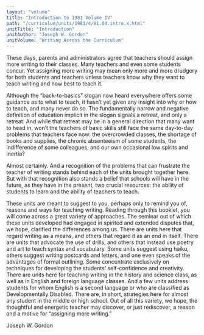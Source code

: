 ```yaml
---
layout: "volume"
title: "Introduction to 1981 Volume IV"
path: "/curriculum/units/1981/4/81.04.intro.x.html"
unitTitle: "Introduction"
unitAuthor: "Joseph W. Gordon"
unitVolume: "Writing Across the Curriculum"
---
```

<body>
 <p>
  These days, parents and administrators agree that teachers should assign more writing to their classes. Many teachers and even some students concur. Yet assigning more writing may mean only more and more drudgery for both students and teachers unless teachers know why they want to teach writing and how best to teach it.
 </p>
 <p>
  Although the “back-to-basics” slogan now heard everywhere offers some guidance as to what to teach, it hasn’t yet given any insight into why or how to teach, and many never do so. The fundamentally narrow and negative definition of education implicit in the slogan signals a retreat, and only a retreat. And while that retreat may be in a general direction that many want to head in, won’t the teachers of basic skills still face the same day-to-day problems that teachers face now: the overcrowded classes, the shortage of books and supplies, the chronic absenteeism of some students, the indifference of some colleagues, and our own occasional low spirits and inertia?
 </p>
 <p>
  Almost certainly. And a recognition of the problems that can frustrate the teacher of writing stands behind each of the units brought together here. But with that recognition also stands a belief that schools will have in the future, as they have in the present, two crucial resources: the ability of students to learn and the ability of teachers to teach.
 </p>
 <p>
  These units are meant to suggest to you, perhaps only to remind you of, reasons and ways for teaching writing. Reading through this booklet, you will come across a great variety of approaches. The seminar out of which these units developed had engaged in spirited and extended disputes that, we hope, clarified the differences among us. There are units here that regard writing as a means, and others that regard it as an end in itself. There are units that advocate the use of drills, and others that instead use poetry and art to teach syntax and vocabulary. Some units suggest using haiku, others suggest writing postcards and letters, and one even speaks of the advantages of formal outlining. Some concentrate exclusively on techniques for developing the students’ self-confidence and creativity. There are units here for teaching writing in the history and science class, as well as in English and foreign language classes. And a few units address students for whom English is a second language or who are classified as Developmentally Disabled. There are, in short, strategies here for almost any student in the middle or high school. Out of all this variety, we hope, the thoughtful and energetic teacher may discover, or just rediscover, a reason and a motive for “assigning more writing.”
 </p>
 <p>
  Joseph W. Gordon
 </p>


</body>